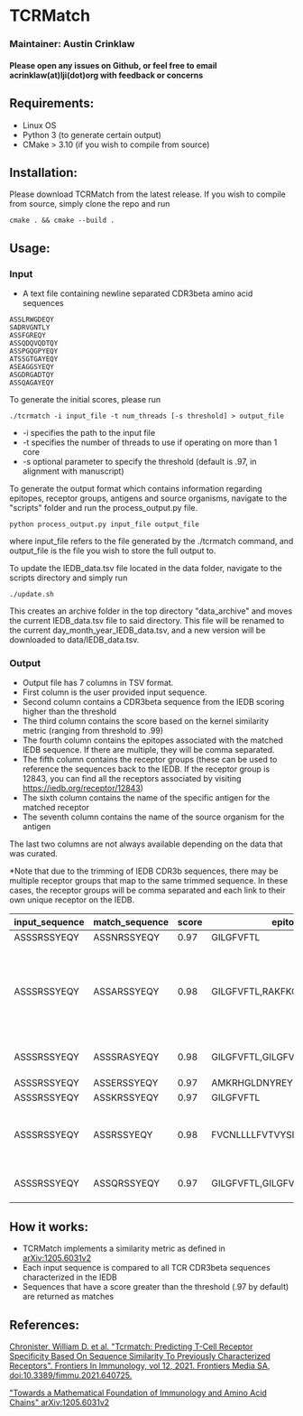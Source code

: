 # TCRMatch
### Maintainer: Austin Crinklaw
#### Please open any issues on Github, or feel free to email acrinklaw(at)lji(dot)org with feedback or concerns


## Requirements:
- Linux OS
- Python 3 (to generate certain output)
- CMake > 3.10 (if you wish to compile from source)

## Installation:
Please download TCRMatch from the latest release.
If you wish to compile from source, simply clone the repo and run
```shell
cmake . && cmake --build .
```


## Usage:
### Input  
-  A text file containing newline separated CDR3beta amino acid sequences
  ```
ASSLRWGDEQY
SADRVGNTLY
ASSFGREQY
ASSQDQVQDTQY
ASSPGQGPYEQY
ATSSGTGAYEQY
ASEAGGSYEQY
ASGDRGADTQY
ASSQAGAYEQY
  ```

To generate the initial scores, please run
```shell
./tcrmatch -i input_file -t num_threads [-s threshold] > output_file
```
- -i specifies the path to the input file
- -t specifies the number of threads to use if operating on more than 1 core
- -s optional parameter to specify the threshold (default is .97, in alignment with manuscript)

To generate the output format which contains information regarding epitopes, receptor groups, antigens and source organisms, navigate to the "scripts" folder and run the process_output.py file.
```shell
python process_output.py input_file output_file
```
where input_file refers to the file generated by the ./tcrmatch command, and output_file is the file you wish to store the full output to.

To update the IEDB_data.tsv file located in the data folder, navigate to the scripts directory and simply run
```
./update.sh
```
This creates an archive folder in the top directory "data_archive" and moves the current IEDB_data.tsv file to said directory. This file will be renamed to the current day_month_year_IEDB_data.tsv, and a new version will be downloaded
to data/IEDB_data.tsv.


### Output  
-  Output file has 7 columns in TSV format. 
-  First column is the user provided input sequence.  
-  Second column contains a CDR3beta sequence from the IEDB scoring higher than the threshold
-  The third column contains the score based on the kernel similarity metric (ranging from threshold to .99)
- The fourth column contains the epitopes associated with the matched IEDB sequence. If there are multiple, they will be comma separated.
- The fifth column contains the receptor groups (these can be used to reference the sequences back to the IEDB. If the receptor group is 12843, you can find all the receptors associated by visiting https://iedb.org/receptor/12843)
- The sixth column contains the name of the specific antigen for the matched receptor
- The seventh column contains the name of the source organism for the antigen

The last two columns are not always available depending on the data that was curated.

*Note that due to the trimming of IEDB CDR3b sequences, there may be multiple receptor groups that map to the same trimmed sequence. In these cases, the receptor groups will be comma separated and each link to their own unique receptor on the IEDB.

| input_sequence | match_sequence | score | epitopes                      | receptor_group | antigen                                                                               | source_organism                                                                                     |
|----------------|----------------|-------|-------------------------------|----------------|---------------------------------------------------------------------------------------|-----------------------------------------------------------------------------------------------------|
| ASSSRSSYEQY    | ASSNRSSYEQY    | 0.97  | GILGFVFTL                     | 16861          | Matrix protein 1                                                                      | Influenza A virus                                                                                   |
| ASSSRSSYEQY    | ASSARSSYEQY    | 0.98  | GILGFVFTL,RAKFKQLL,GLCTLVAML  | 53258          | Matrix protein 1,Trans-activator protein BZLF1,Transcriptional regulator IE63 homolog | Influenza A virus,Human herpesvirus 4 (Epstein Barr virus),Human herpesvirus 4 (Epstein Barr virus) |
| ASSSRSSYEQY    | ASSSRASYEQY    | 0.98  | GILGFVFTL,GILGFVFTL           | 55749,35208    | Matrix protein 1,Matrix protein 1                                                     | Influenza A virus,Influenza A virus                                                                 |
| ASSSRSSYEQY    | ASSERSSYEQY    | 0.97  | AMKRHGLDNYREYSLGN             | 21200          |                                                                                       |                                                                                                     |
| ASSSRSSYEQY    | ASSKRSSYEQY    | 0.97  | GILGFVFTL                     | 41132          | Matrix protein 1                                                                      | Influenza A virus                                                                                   |
| ASSSRSSYEQY    | ASSRSSYEQY     | 0.98  | FVCNLLLLFVTVYSHLLLV,GILGFVFTL | 120740,13575   | ORF3a protein [Severe acute respiratory syndrome coronavirus 2],Matrix protein 1      | SARS-CoV2,Influenza A virus                                                                         |
| ASSSRSSYEQY    | ASSQRSSYEQY    | 0.97  | GILGFVFTL,GILGFVFTL           | 35204,54706    | Matrix protein 1,Matrix protein 1                                                     | Influenza A virus,Influenza A virus                                                                 |

## How it works:
- TCRMatch implements a similarity metric as defined in [arXiv:1205.6031v2](https://arxiv.org/abs/1205.6031v2)
- Each input sequence is compared to all TCR CDR3beta sequences characterized in the IEDB
- Sequences that have a  score greater than the threshold (.97 by default) are returned as matches

## References:
[Chronister, William D. et al. "Tcrmatch: Predicting T-Cell Receptor Specificity Based On Sequence Similarity To Previously Characterized Receptors". Frontiers In Immunology, vol 12, 2021. Frontiers Media SA, doi:10.3389/fimmu.2021.640725.](https://www.frontiersin.org/articles/10.3389/fimmu.2021.640725/full)

["Towards a Mathematical Foundation of Immunology and Amino Acid Chains" arXiv:1205.6031v2](https://arxiv.org/abs/1205.6031v2)

